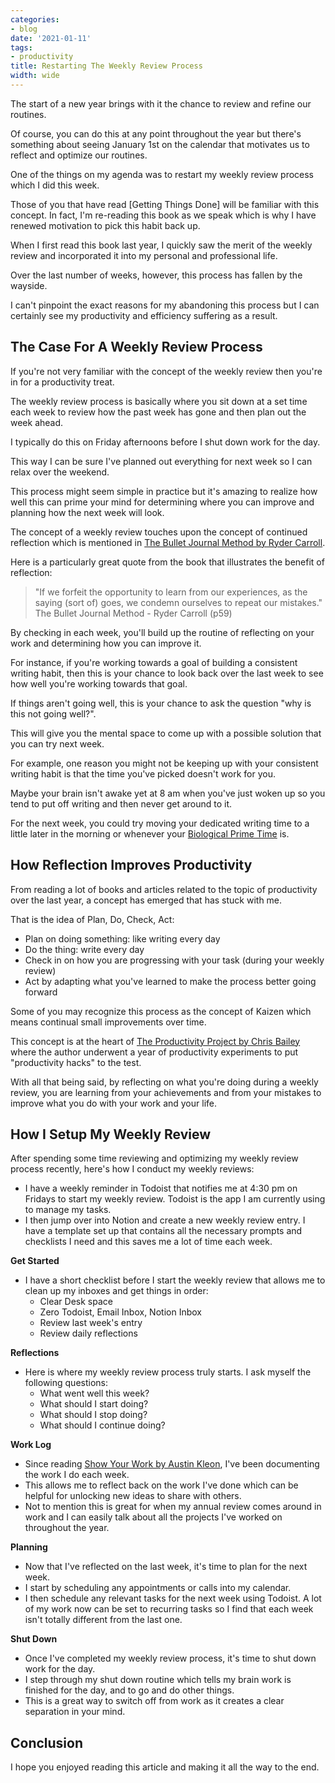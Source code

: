 ```yaml
---
categories:
- blog
date: '2021-01-11'
tags: 
- productivity
title: Restarting The Weekly Review Process
width: wide
---
```


The start of a new year brings with it the chance to review and refine our routines. 

Of course, you can do this at any point throughout the year but there's something about seeing January 1st on the calendar that motivates us to reflect and optimize our routines.

One of the things on my agenda was to restart my weekly review process which I did this week.

Those of you that have read [Getting Things Done] will be familiar with this concept. In fact, I'm re-reading this book as we speak which is why I have renewed motivation to pick this habit back up. 

When I first read this book last year, I quickly saw the merit of the weekly review and incorporated it into my personal and professional life. 

Over the last number of weeks, however, this process has fallen by the wayside. 

I can't pinpoint the exact reasons for my abandoning this process but I can certainly see my productivity and efficiency suffering as a result.


## The Case For A Weekly Review Process

If you're not very familiar with the concept of the weekly review then you're in for a productivity treat.

The weekly review process is basically where you sit down at a set time each week to review how the past week has gone and then plan out the week ahead.

I typically do this on Friday afternoons before I shut down work for the day. 

This way I can be sure I've planned out everything for next week so I can relax over the weekend.

This process might seem simple in practice but it's amazing to realize how well this can prime your mind for determining where you can improve and planning how the next week will look.

The concept of a weekly review touches upon the concept of continued reflection which is mentioned in [The Bullet Journal Method by Ryder Carroll](/bullet-journal-method-ryder-carroll/).

Here is a particularly great quote from the book that illustrates the benefit of reflection:

> "If we forfeit the opportunity to learn from our experiences, as the saying (sort of) goes, we condemn ourselves to repeat our mistakes." The Bullet Journal Method - Ryder Carroll (p59)

By checking in each week, you'll build up the routine of reflecting on your work and determining how you can improve it. 

For instance, if you're working towards a goal of building a consistent writing habit, then this is your chance to look back over the last week to see how well you're working towards that goal. 

If things aren't going well, this is your chance to ask the question "why is this not going well?". 

This will give you the mental space to come up with a possible solution that you can try next week.

For example, one reason you might not be keeping up with your consistent writing habit is that the time you've picked doesn't work for you. 

Maybe your brain isn't awake yet at 8 am when you've just woken up so you tend to put off writing and then never get around to it. 

For the next week, you could try moving your dedicated writing time to a little later in the morning or whenever your [Biological Prime Time](https://alifeofproductivity.com/calculate-biological-prime-time/) is.


## How Reflection Improves Productivity

From reading a lot of books and articles related to the topic of productivity over the last year, a concept has emerged that has stuck with me. 

That is the idea of Plan, Do, Check, Act:

- Plan on doing something: like writing every day
- Do the thing: write every day
- Check in on how you are progressing with your task (during your weekly review)
- Act by adapting what you've learned to make the process better going forward

Some of you may recognize this process as the concept of Kaizen which means continual small improvements over time.

This concept is at the heart of [The Productivity Project by Chris Bailey](/productivity-project-chris-bailey/) where the author underwent a year of productivity experiments to put "productivity hacks" to the test.

With all that being said, by reflecting on what you're doing during a weekly review, you are learning from your achievements and from your mistakes to improve what you do with your work and your life.


## How I Setup My Weekly Review

After spending some time reviewing and optimizing my weekly review process recently, here's how I conduct my weekly reviews:

- I have a weekly reminder in Todoist that notifies me at 4:30 pm on Fridays to start my weekly review. Todoist is the app I am currently using to manage my tasks.
- I then jump over into Notion and create a new weekly review entry. I have a template set up that contains all the necessary prompts and checklists I need and this saves me a lot of time each week.

**Get Started**

- I have a short checklist before I start the weekly review that allows me to clean up my inboxes and get things in order:
  - Clear Desk space
  - Zero Todoist, Email Inbox, Notion Inbox
  - Review last week's entry
  - Review daily reflections

**Reflections**

- Here is where my weekly review process truly starts. I ask myself the following questions:
  - What went well this week?
  - What should I start doing?
  - What should I stop doing?
  - What should I continue doing?

**Work Log**

- Since reading [Show Your Work by Austin Kleon](/show-your-work-austin-kleon/), I've been documenting the work I do each week. 
- This allows me to reflect back on the work I've done which can be helpful for unlocking new ideas to share with others. 
- Not to mention this is great for when my annual review comes around in work and I can easily talk about all the projects I've worked on throughout the year.

**Planning**

- Now that I've reflected on the last week, it's time to plan for the next week.
- I start by scheduling any appointments or calls into my calendar.
- I then schedule any relevant tasks for the next week using Todoist. A lot of my work now can be set to recurring tasks so I find that each week isn't totally different from the last one.

**Shut Down**

- Once I've completed my weekly review process, it's time to shut down work for the day.
- I step through my shut down routine which tells my brain work is finished for the day, and to go and do other things.
- This is a great way to switch off from work as it creates a clear separation in your mind.


## Conclusion

I hope you enjoyed reading this article and making it all the way to the end.